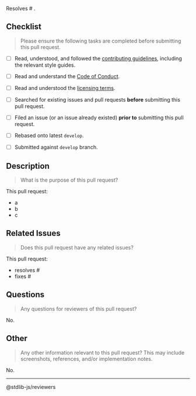 Resolves # .

<!--lint disable first-heading-level-->

## Checklist

> Please ensure the following tasks are completed before submitting this pull request.

* [ ] Read, understood, and followed the [contributing guidelines][contributing], including the relevant style guides.
* [ ] Read and understand the [Code of Conduct][code-of-conduct].
* [ ] Read and understood the [licensing terms][license].
* [ ] Searched for existing issues and pull requests __before__ submitting this pull request.
* [ ] Filed an issue (or an issue already existed) __prior to__ submitting this pull request.
* [ ] Rebased onto latest `develop`.
* [ ] Submitted against `develop` branch.


## Description

> What is the purpose of this pull request?

This pull request:

* a
* b
* c


## Related Issues

> Does this pull request have any related issues?

This pull request:

* resolves #
* fixes #


## Questions

> Any questions for reviewers of this pull request?

No.


## Other

> Any other information relevant to this pull request? This may include screenshots, references, and/or implementation notes.

No.


---

@stdlib-js/reviewers


<!-- <links> -->

[contributing]: https://github.com/stdlib-js/stdlib/blob/master/CONTRIBUTING.md
[code-of-conduct]: https://github.com/stdlib-js/stdlib/blob/master/CODE_OF_CONDUCT.md
[license]: https://github.com/stdlib-js/stdlib/blob/master/LICENSE

<!-- </links> -->
